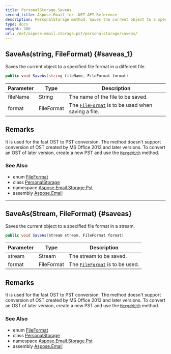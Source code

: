 ```yaml
---
title: PersonalStorage.SaveAs
second_title: Aspose.Email for .NET API Reference
description: PersonalStorage method. Saves the current object to a specified file format in a different file
type: docs
weight: 280
url: /net/aspose.email.storage.pst/personalstorage/saveas/
---
```

## SaveAs(string, FileFormat) {#saveas_1}

Saves the current object to a specified file format in a different file.

```csharp
public void SaveAs(string fileName, FileFormat format)
```

| Parameter | Type | Description |
| --- | --- | --- |
| fileName | String | The name of the file to be saved. |
| format | FileFormat | The [`FileFormat`](../../fileformat/) is to be used when saving a file. |

## Remarks

It is used for the fast OST to PST conversion. The method doesn't support conversion of OST created by MS Office 2013 and later versions. To convert an OST of later version, create a new PST and use the [`MergeWith`](../mergewith/) method.

### See Also

* enum [FileFormat](../../fileformat/)
* class [PersonalStorage](../)
* namespace [Aspose.Email.Storage.Pst](../../personalstorage/)
* assembly [Aspose.Email](../../../)

---

## SaveAs(Stream, FileFormat) {#saveas}

Saves the current object to a specified file format in a stream.

```csharp
public void SaveAs(Stream stream, FileFormat format)
```

| Parameter | Type | Description |
| --- | --- | --- |
| stream | Stream | The stream to be saved. |
| format | FileFormat | The [`FileFormat`](../../fileformat/) is to be used. |

## Remarks

It is used for the fast OST to PST conversion. The method doesn't support conversion of OST created by MS Office 2013 and later versions. To convert an OST of later version, create a new PST and use the [`MergeWith`](../mergewith/) method.

### See Also

* enum [FileFormat](../../fileformat/)
* class [PersonalStorage](../)
* namespace [Aspose.Email.Storage.Pst](../../personalstorage/)
* assembly [Aspose.Email](../../../)


